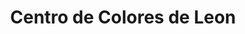 ---
title: "Centro de Colores de Leon"
url: /retalhuleu/centro-de-colores-de-leon/
shop: pintura
---